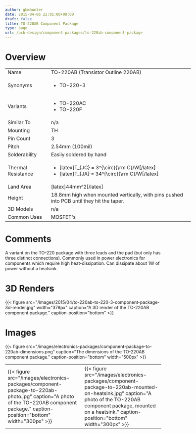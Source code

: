 ```yaml
---
author: gbmhunter
date: 2015-04-06 22:01:00+00:00
draft: false
title: TO-220AB Component Package
type: page
url: /pcb-design/component-packages/to-220ab-component-package
---
```


# Overview


<table style="width: 600px;" >
<tbody >
<tr >

<td >Name
</td>

<td >TO-220AB (Transistor Outline 220AB)
</td>
</tr>
<tr >

<td >Synonyms
</td>

<td >



  * TO-220-3


</td>
</tr>
<tr >

<td >Variants
</td>

<td >



  * TO-220AC
  * TO-220F


</td>
</tr>
<tr >

<td >Similar To
</td>

<td >n/a
</td>
</tr>
<tr >

<td >Mounting
</td>

<td >TH
</td>
</tr>
<tr >

<td >Pin Count
</td>

<td >3
</td>
</tr>
<tr >

<td >Pitch
</td>

<td >2.54mm (100mil)
</td>
</tr>
<tr >

<td >Solderability
</td>

<td >Easily soldered by hand
</td>
</tr>
<tr >

<td >Thermal Resistance
</td>

<td >



  * [latex]T_{JC} = 3^{\circ}{\rm C}/W[/latex]
  * [latex]T_{JA} = 34^{\circ}{\rm C}/W[/latex]


</td>
</tr>
<tr >

<td >Land Area
</td>

<td >[latex]44mm^2[/latex]
</td>
</tr>
<tr >

<td >Height
</td>

<td >18.8mm high when mounted vertically, with pins pushed into PCB until they hit the taper.
</td>
</tr>
<tr >

<td >3D Models
</td>

<td >n/a
</td>
</tr>
<tr >

<td >Common Uses
</td>

<td >MOSFET's
</td>
</tr>
</tbody>
</table>


# Comments




A variant on the TO-220 package with three leads and the pad (but only has three distinct connections). Commonly used in power electronics for components which require high heat-dissipation. Can dissipate about 1W of power without a heatsink.




# 3D Renders


{{< figure src="/images/2015/04/to-220ab-to-220-3-component-package-3d-render.jpg" width="378px" caption="A 3D render of the TO-220AB component package." caption-position="bottom" >}}


# Images




{{< figure src="/images/electronics-packages/component-package-to-220ab-dimensions.png" caption="The dimensions of the TO-220AB component package." caption-position="bottom" width="500px" >}}


<table align="center" >
<tbody >
<tr >

<td >{{< figure src="/images/electronics-packages/component-package-to-220ab-photo.jpg" caption="A photo of the TO-220AB component package." caption-position="bottom" width="300px" >}}
</td>

<td >{{< figure src="/images/electronics-packages/component-package-to-220ab-mounted-on-heatsink.jpg" caption="A photo of the TO-220AB component package, mounted on a heatsink." caption-position="bottom" width="300px" >}}
</td>
</tr>
</tbody>
</table>


##  
